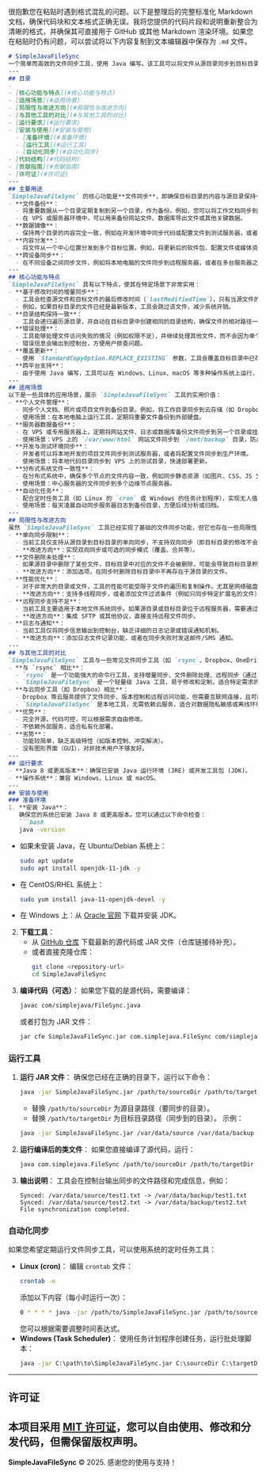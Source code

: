 很抱歉您在粘贴时遇到格式混乱的问题。以下是整理后的完整标准化 Markdown 文档，确保代码块和文本格式正确无误。我将您提供的代码片段和说明重新整合为清晰的格式，并确保其可直接用于 GitHub 或其他 Markdown 渲染环境。如果您在粘贴时仍有问题，可以尝试将以下内容复制到文本编辑器中保存为 `.md` 文件。
```markdown
# SimpleJavaFileSync
一个简单而高效的文件同步工具，使用 Java 编写。该工具可以将文件从源目录同步到目标目录，仅复制修改时间更新的文件，非常适合用于备份或跨目录/服务器保持文件一致性。
---
## 目录
- 
- [核心功能与特点](#核心功能与特点)
- [适用场景](#适用场景)
- [局限性与改进方向](#局限性与改进方向)
- [与其他工具的对比](#与其他工具的对比)
- [运行要求](#运行要求)
- [安装与使用](#安装与使用)
  - [准备环境](#准备环境)
  - [运行工具](#运行工具)
  - [自动化同步](#自动化同步)
- [代码结构](#代码结构)
- [贡献指南](#贡献指南)
- [许可证](#许可证)
---
## 主要用途
`SimpleJavaFileSync` 的核心功能是**文件同步**，即确保目标目录的内容与源目录保持一致。它可以用于以下几个主要场景：
- **文件备份**：
  - 将重要数据从一个目录定期复制到另一个目录，作为备份。例如，您可以将工作文档同步到外部硬盘或云存储挂载的目录，以防止数据丢失。
  - 在 VPS 或服务器环境中，可以用来备份网站文件、数据库导出文件或其他关键数据。
- **数据镜像**：
  - 保持两个目录的内容完全一致，例如在开发环境中同步代码或配置文件到测试服务器，或者在生产环境中同步静态资源到多个节点，确保一致性。
- **内容分发**：
  - 将文件从一个中心位置分发到多个目标位置。例如，将更新后的软件包、配置文件或媒体资源同步到分布式服务器或客户端。
- **跨设备同步**：
  - 在不同设备之间同步文件，例如将本地电脑的文件同步到远程服务器，或者在多台服务器之间同步数据（需要配合挂载或远程访问工具）。
---
## 核心功能与特点
`SimpleJavaFileSync` 具有以下特点，使其在特定场景下非常实用：
- **基于修改时间的增量同步**：
  - 工具会检查源文件和目标文件的最后修改时间（`lastModifiedTime`），只有当源文件的修改时间晚于目标文件时才会进行复制。这种增量同步方式避免了不必要的文件复制操作，节省时间和资源。
  - 例如，如果目标目录的文件已经是最新版本，工具会跳过该文件，减少系统开销。
- **目录结构保持一致**：
  - 工具会递归遍历源目录，并自动在目标目录中创建相同的目录结构，确保文件的相对路径一致。这对于同步复杂目录树（如项目文件、网站文件）非常有用。
- **错误处理**：
  - 工具能够处理文件访问失败的情况（例如权限不足），并继续处理其他文件，而不会因为单个文件的问题导致整个同步过程失败。
  - 错误信息会输出到控制台，方便用户排查问题。
- **覆盖更新**：
  - 使用 `StandardCopyOption.REPLACE_EXISTING` 参数，工具会覆盖目标目录中已存在的旧文件，确保目标目录的文件内容与源目录一致。
- **跨平台支持**：
  - 由于使用 Java 编写，工具可以在 Windows、Linux、macOS 等多种操作系统上运行，适合不同环境的部署（例如在 VPS 或本地电脑上使用）。
---
## 适用场景
以下是一些具体的应用场景，展示 `SimpleJavaFileSync` 工具的实用价值：
- **个人文件管理**：
  - 同步个人文档、照片或项目文件到备份目录。例如，将工作目录同步到云存储（如 Dropbox、Google Drive 的本地文件夹）。
  - 使用场景：在本地电脑上运行工具，定期将重要文件备份到外部硬盘。
- **服务器数据备份**：
  - 在 VPS 或专用服务器上，定期将网站文件、日志或数据库备份文件同步到另一个目录或挂载的远程存储。
  - 使用场景：VPS 上的 `/var/www/html` 网站文件同步到 `/mnt/backup` 目录，防止因服务器故障或误操作导致数据丢失。
- **开发与测试环境同步**：
  - 开发者可以将本地开发的项目文件同步到测试服务器，或者将配置文件同步到生产环境。
  - 使用场景：将本地代码目录同步到 VPS 上的测试目录，快速部署更新。
- **分布式系统文件一致性**：
  - 在分布式系统中，确保多个节点的文件内容一致，例如同步静态资源（如图片、CSS、JS 文件）到多个 Web 服务器。
  - 使用场景：中心服务器的文件同步到多个边缘节点服务器。
- **自动化任务**：
  - 配合定时任务工具（如 Linux 的 `cron` 或 Windows 的任务计划程序），实现无人值守的文件同步。
  - 使用场景：每天凌晨自动同步服务器日志到备份目录，方便后续分析或归档。
---
## 局限性与改进方向
虽然 `SimpleJavaFileSync` 工具已经实现了基础的文件同步功能，但它也存在一些局限性，这些可以作为未来改进的方向：
- **单向同步限制**：
  - 当前工具仅支持从源目录到目标目录的单向同步，不支持双向同步（即目标目录的修改不会反映到源目录）。如果需要双向同步，可以考虑添加逻辑来比较两个目录的文件状态。
  - **改进方向**：实现双向同步或可选的同步模式（覆盖、合并等）。
- **文件删除未处理**：
  - 如果源目录中删除了某些文件，目标目录中对应的文件不会被删除，可能会导致目标目录积累过多的旧文件。
  - **改进方向**：添加选项，在同步时删除目标目录中不再存在于源目录的文件。
- **性能优化**：
  - 对于非常大的目录或文件，工具的性能可能受限于文件的遍历和复制操作。尤其是网络磁盘或远程挂载目录，同步速度可能较慢。
  - **改进方向**：支持多线程同步，或者添加文件过滤条件（例如只同步特定扩展名的文件）。
- **远程同步支持不足**：
  - 当前工具主要适用于本地文件系统同步。如果源目录或目标目录位于远程服务器，需要通过挂载（如 NFS、SSHFS）或其他方式实现。
  - **改进方向**：集成 SFTP 或其他协议，直接支持远程文件同步。
- **日志与通知**：
  - 当前工具仅将同步信息输出到控制台，缺乏详细的日志记录或错误通知机制。
  - **改进方向**：添加日志文件记录功能，或者在同步失败时发送邮件/SMS 通知。
---
## 与其他工具的对比
`SimpleJavaFileSync` 工具与一些常见文件同步工具（如 `rsync`、Dropbox、OneDrive）相比，有以下特点：
- **与 `rsync` 相比**：
  - `rsync` 是一个功能强大的命令行工具，支持增量同步、文件删除处理、远程同步（通过 SSH）等，且性能更高。但 `rsync` 是系统级工具，配置较复杂。
  - `SimpleJavaFileSync` 是一个轻量级 Java 工具，易于修改和定制，适合特定需求的二次开发，且跨平台运行。
- **与云同步工具（如 Dropbox）相比**：
  - Dropbox 等云服务提供了文件同步、版本控制和远程访问功能，但需要互联网连接，且可能涉及隐私或存储费用问题。
  - `SimpleJavaFileSync` 是本地工具，无需依赖云服务，适合对数据隐私敏感或离线环境的场景.
- **优势**：
  - 完全开源，代码可控，可以根据需求自由修改。
  - 不依赖外部服务，适合私有化部署。
- **劣势**：
  - 功能较简单，缺乏高级特性（如版本控制、冲突解决）。
  - 没有图形界面（GUI），对非技术用户不够友好。
---
## 运行要求
- **Java 8 或更高版本**：确保已安装 Java 运行环境 (JRE) 或开发工具包 (JDK)。
- **操作系统**：兼容 Windows、Linux 或 macOS。
---
## 安装与使用
### 准备环境
1. **安装 Java**：
   确保您的系统已安装 Java 8 或更高版本。您可以通过以下命令检查：
   ```bash
   java -version
   ```
   - 如果未安装 Java，在 Ubuntu/Debian 系统上：
     ```bash
     sudo apt update
     sudo apt install openjdk-11-jdk -y
     ```
   - 在 CentOS/RHEL 系统上：
     ```bash
     sudo yum install java-11-openjdk-devel -y
     ```
   - 在 Windows 上：从 [Oracle 官网](https://www.oracle.com/java/technologies/javase-jdk11-downloads.html) 下载并安装 JDK。
2. **下载工具**：
   - 从 [GitHub 仓库](#) 下载最新的源代码或 JAR 文件（仓库链接待补充）。
   - 或者直接克隆仓库：
     ```bash
     git clone <repository-url>
     cd SimpleJavaFileSync
     ```
3. **编译代码（可选）**：
   如果您下载的是源代码，需要编译：
   ```bash
   javac com/simplejava/FileSync.java
   ```
   或者打包为 JAR 文件：
   ```bash
   jar cfe SimpleJavaFileSync.jar com.simplejava.FileSync com/simplejava/*.class
   ```
### 运行工具
1. **运行 JAR 文件**：
   确保您已经在正确的目录下，运行以下命令：
   ```bash
   java -jar SimpleJavaFileSync.jar /path/to/sourceDir /path/to/targetDir
   ```
   - 替换 `/path/to/sourceDir` 为源目录路径（要同步的目录）。
   - 替换 `/path/to/targetDir` 为目标目录路径（同步到的目录）。
   示例：
   ```bash
   java -jar SimpleJavaFileSync.jar /var/data/source /var/data/backup
   ```
2. **运行编译后的类文件**：
   如果您直接编译了源代码，运行：
   ```bash
   java com.simplejava.FileSync /path/to/sourceDir /path/to/targetDir
   ```
3. **输出说明**：
   工具会在控制台输出同步的文件路径和完成信息，例如：
   ```
   Synced: /var/data/source/test1.txt -> /var/data/backup/test1.txt
   Synced: /var/data/source/test2.txt -> /var/data/backup/test2.txt
   File synchronization completed.
   ```
### 自动化同步
如果您希望定期运行文件同步工具，可以使用系统的定时任务工具：
- **Linux (cron)**：
  编辑 `crontab` 文件：
  ```bash
  crontab -e
  ```
  添加以下内容（每小时运行一次）：
  ```bash
  0 * * * * java -jar /path/to/SimpleJavaFileSync.jar /path/to/sourceDir /path/to/targetDir >> /path/to/sync.log 2>&1
  ```
  您可以根据需要调整时间表达式。
- **Windows (Task Scheduler)**：
  使用任务计划程序创建任务，运行批处理脚本：
  ```bat
  java -jar C:\path\to\SimpleJavaFileSync.jar C:\sourceDir C:\targetDir >> C:\logs\sync.log 2>&1
  ```
---

## 许可证
本项目采用 [MIT 许可证](LICENSE)，您可以自由使用、修改和分发代码，但需保留版权声明。
---
**SimpleJavaFileSync** © 2025. 感谢您的使用与支持！
```
